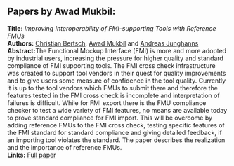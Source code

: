 <h2>Papers by Awad Mukbil:</h2>
<p>
<b>Title:</b> <i> Improving Interoperability of FMI-supporting Tools with Reference FMUs </i> <br />
<b>Authors:</b> <a href="../authors/author_28.html">Christian Bertsch</a>, <a href="../authors/author_186.html">Awad Mukbil</a> and <a href="../authors/author_129.html">Andreas Junghanns</a><br />
<b>Abstract:</b>The Functional Mockup Interface (FMI) is more and more adopted by industrial users, increasing the pressure for higher quality and standard compliance of FMI supporting tools. The FMI cross check infrastructure was created to support tool vendors in their quest for quality improvements and to give users some measure of confidence in the tool quality. Currently it is up to the tool vendors which FMUs to submit there and therefore the features tested in the FMI cross check is incomplete and interpretation of failures is difficult. While for FMI export there is the FMU compliance checker to test a wide variety of FMI features, no means are available today to prove standard compliance for FMI import. This will be overcome by adding reference FMUs to the FMI cross check, testing specific features of the FMI standard for standard compliance and giving detailed feedback, if an importing tool violates the standard. The paper describes the realization and the importance of reference FMUs.<br />
<b>Links:</b> <a href="../submissions/ecp17132533_BertschMukbilJunghanns.pdf">Full paper</a></p>